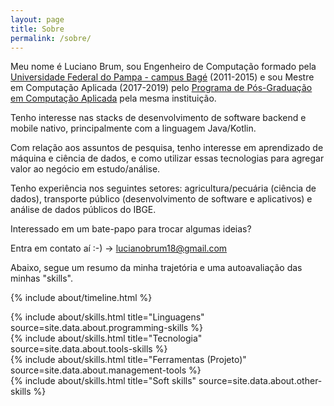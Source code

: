```yaml
---
layout: page
title: Sobre
permalink: /sobre/
---
```


Meu nome é Luciano Brum, sou Engenheiro de Computação formado pela [Universidade Federal do Pampa - campus Bagé](https://unipampa.edu.br/bage/) (2011-2015) e sou Mestre em Computação Aplicada (2017-2019) pelo [Programa de Pós-Graduação em Computação Aplicada](http://cursos.unipampa.edu.br/cursos/ppgcap/) pela mesma instituição. 

Tenho interesse nas stacks de desenvolvimento de software backend e mobile nativo, principalmente com a linguagem Java/Kotlin. 

Com relação aos assuntos de pesquisa, tenho interesse em aprendizado de máquina e ciência de dados, e como utilizar essas tecnologias para agregar valor ao negócio em estudo/análise.

Tenho experiência nos seguintes setores: agricultura/pecuária (ciência de dados), transporte público (desenvolvimento de software e aplicativos) e análise de dados públicos do IBGE. 

Interessado em um bate-papo para trocar algumas ideias? 

Entra em contato aí :-) -> lucianobrum18@gmail.com

Abaixo, segue um resumo da minha trajetória e uma autoavaliação das minhas "skills".

{% include about/timeline.html %}

<div class="row">
    <div class="col-lg">
        {% include about/skills.html title="Linguagens" source=site.data.about.programming-skills %}
    </div>
    <div class="col-lg">
        {% include about/skills.html title="Tecnologia" source=site.data.about.tools-skills %}  
    </div>
</div>

<div class="row">
    <div class="col-lg">
        {% include about/skills.html title="Ferramentas (Projeto)" source=site.data.about.management-tools %} 
    </div>
    <div class="col-lg">
        {% include about/skills.html title="Soft skills" source=site.data.about.other-skills %}
    </div>
</div>

